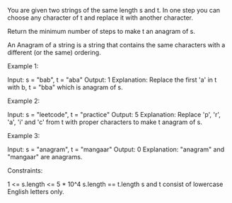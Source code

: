 You are given two strings of the same length s and t. In one step you can
choose any character of t and replace it with another character.

Return the minimum number of steps to make t an anagram of s.

An Anagram of a string is a string that contains the same characters with a
different (or the same) ordering.


Example 1:


Input: s = "bab", t = "aba"
Output: 1
Explanation: Replace the first 'a' in t with b, t = "bba" which is anagram of
s.


Example 2:


Input: s = "leetcode", t = "practice"
Output: 5
Explanation: Replace 'p', 'r', 'a', 'i' and 'c' from t with proper characters
to make t anagram of s.


Example 3:


Input: s = "anagram", t = "mangaar"
Output: 0
Explanation: "anagram" and "mangaar" are anagrams. 



Constraints:


1 <= s.length <= 5 * 10^4
s.length == t.length
s and t consist of lowercase English letters only.




